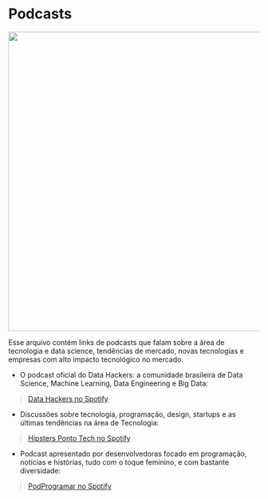 # Podcasts

<p><img src="https://cna.com.br/Content/uploads/blogposts/podcast-para-aprender-ingles-funciona.jpg" width=600px align="center">
</p>

Esse arquivo contém links de podcasts que falam sobre a área de tecnologia e data science, tendências de mercado, novas tecnologias e empresas com alto impacto tecnológico no mercado.

- O podcast oficial do Data Hackers: a comunidade brasileira de Data Science, Machine Learning, Data Engineering e Big Data:
> [Data Hackers no Spotify](https://open.spotify.com/show/1oMIHOXsrLFENAeM743g93)

- Discussões sobre tecnologia, programação, design, startups e as últimas tendências na área de Tecnologia: 
> [Hipsters Ponto Tech no Spotify](https://open.spotify.com/show/2p0Vx75OmfsXktyLBuLuSf)

- Podcast apresentado por desenvolvedoras focado em programação, notícias e histórias, tudo com o toque feminino, e com bastante diversidade: 
> [PodProgramar no Spotify](https://open.spotify.com/show/1oMIHOXsrLFENAeM743g93)
